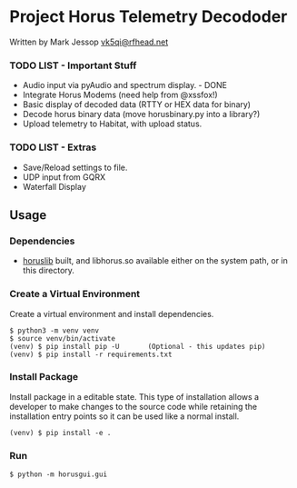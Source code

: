# Project Horus Telemetry Decododer

Written by Mark Jessop <vk5qi@rfhead.net>


### TODO LIST - Important Stuff
* Audio input via pyAudio and spectrum display. - DONE
* Integrate Horus Modems (need help from @xssfox!)
* Basic display of decoded data (RTTY or HEX data for binary)
* Decode horus binary data (move horusbinary.py into a library?)
* Upload telemetry to Habitat, with upload status.

### TODO LIST - Extras
* Save/Reload settings to file.
* UDP input from GQRX
* Waterfall Display

## Usage

### Dependencies
* [horuslib](https://github.com/projecthorus/horuslib) built, and libhorus.so available either on the system path, or in this directory.

### Create a Virtual Environment

Create a virtual environment and install dependencies.

```console
$ python3 -m venv venv
$ source venv/bin/activate
(venv) $ pip install pip -U       (Optional - this updates pip)
(venv) $ pip install -r requirements.txt
```

### Install Package

Install package in a editable state. This type of installation allows a
developer to make changes to the source code while retaining the installation
entry points so it can be used like a normal install.

```console
(venv) $ pip install -e .
```

### Run
`$ python -m horusgui.gui`